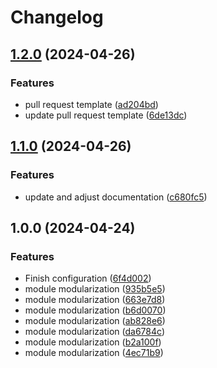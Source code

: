 # Changelog

## [1.2.0](https://github.com/GersonRS/modern-gitops-stack-module-keycloak/compare/v1.1.0...v1.2.0) (2024-04-26)


### Features

* pull request template ([ad204bd](https://github.com/GersonRS/modern-gitops-stack-module-keycloak/commit/ad204bd96fe3f271621033d19473d6d35ad7738e))
* update pull request template ([6de13dc](https://github.com/GersonRS/modern-gitops-stack-module-keycloak/commit/6de13dc87093f97d40908e16b24c55cf2a19a32a))

## [1.1.0](https://github.com/GersonRS/modern-gitops-stack-module-keycloak/compare/v1.0.0...v1.1.0) (2024-04-26)


### Features

* update and adjust documentation ([c680fc5](https://github.com/GersonRS/modern-gitops-stack-module-keycloak/commit/c680fc5101d1756c60d07e78c22fa7d82763831e))

## 1.0.0 (2024-04-24)


### Features

* Finish configuration ([6f4d002](https://github.com/GersonRS/modern-gitops-stack-module-keycloak/commit/6f4d0023569668e8ad6b41f234993a973cbd66ef))
* module modularization ([935b5e5](https://github.com/GersonRS/modern-gitops-stack-module-keycloak/commit/935b5e5c76632f2777616997138889e072f4f67a))
* module modularization ([663e7d8](https://github.com/GersonRS/modern-gitops-stack-module-keycloak/commit/663e7d8c9739e16a0f44c0b3debe1fffd61b0052))
* module modularization ([b6d0070](https://github.com/GersonRS/modern-gitops-stack-module-keycloak/commit/b6d0070384a987377f2b7370721b88dbba09d8ab))
* module modularization ([ab828e6](https://github.com/GersonRS/modern-gitops-stack-module-keycloak/commit/ab828e6e509b63b178c2d2c9e3b78ab1eb517d9a))
* module modularization ([da6784c](https://github.com/GersonRS/modern-gitops-stack-module-keycloak/commit/da6784c800cf79afec9e7eef0201632337ace63e))
* module modularization ([b2a100f](https://github.com/GersonRS/modern-gitops-stack-module-keycloak/commit/b2a100fb97756946fd05b0b15b22ce8b0bf1db0d))
* module modularization ([4ec71b9](https://github.com/GersonRS/modern-gitops-stack-module-keycloak/commit/4ec71b912af3c376165f2a8f2bec378a99932797))
